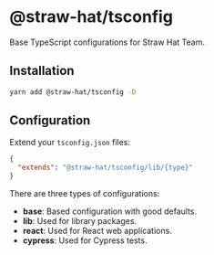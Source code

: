 # @straw-hat/tsconfig

Base TypeScript configurations for Straw Hat Team.

## Installation

```bash
yarn add @straw-hat/tsconfig -D
```

## Configuration

Extend your `tsconfig.json` files:

```json
{
  "extends": "@straw-hat/tsconfig/lib/{type}"
}
```

There are three types of configurations:

- **base**: Based configuration with good defaults.
- **lib**: Used for library packages.
- **react**: Used for React web applications.
- **cypress**: Used for Cypress tests.
